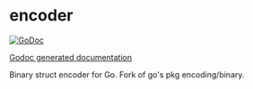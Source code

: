 encoder
=======

[![GoDoc](http://godoc.org/github.com//skycoin/skycoin/src/cipher/encoder?status.png)](http://godoc.org/github.com/tmcoin002/tmcoin/src/cipher/encoder)

[Godoc generated documentation](https://godoc.org/github.com/tmcoin002/tmcoin/src/cipher/encoder)

Binary struct encoder for Go.  Fork of go's pkg encoding/binary.

